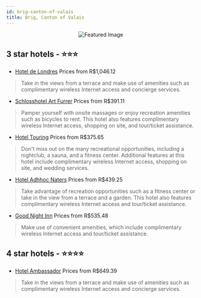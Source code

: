 ```yaml
---
id: brig-canton-of-valais
title: Brig, Canton of Valais
---
```


<center><img src="https://i.travelapi.com/hotels/1000000/1000000/991300/991236/cbaeca3a_z.jpg" alt="Featured Image" /></center>


##  3 star hotels - ⭐️⭐️⭐️

-    [Hotel de Londres](https://us.hurb.com/hotels/brig/hotel-de-londres-JNP-JP535516?cmp=18055) Prices from R$1,046.12
   > Take in the views from a terrace and make use of amenities such as complimentary wireless Internet access and concierge services.
-    [Schlosshotel Art Furrer](https://us.hurb.com/hotels/brig/schlosshotel-art-furrer-JNP-JP359990?cmp=18055) Prices from R$391.11
   > Pamper yourself with onsite massages or enjoy recreation amenities such as bicycles to rent. This hotel also features complimentary wireless Internet access, shopping on site, and tour/ticket assistance.
-    [Hotel Touring](https://us.hurb.com/hotels/brig/hotel-touring-JNP-JP045538?cmp=18055) Prices from R$375.65
   > Don't miss out on the many recreational opportunities, including a nightclub, a sauna, and a fitness center. Additional features at this hotel include complimentary wireless Internet access, shopping on site, and wedding services.
-    [Hotel Adhhoc Naters](https://us.hurb.com/hotels/brig/hotel-adhhoc-naters-JNP-JP542850?cmp=18055) Prices from R$439.25
   > Take advantage of recreation opportunities such as a fitness center or take in the view from a terrace and a garden. This hotel also features complimentary wireless Internet access and tour/ticket assistance.
-    [Good Night Inn](https://us.hurb.com/hotels/brig/good-night-inn-JNP-JP348589?cmp=18055) Prices from R$535.48
   > Make use of convenient amenities, which include complimentary wireless Internet access and tour/ticket assistance.

##  4 star hotels - ⭐️⭐️⭐️⭐️

-    [Hotel Ambassador](https://us.hurb.com/hotels/brig/hotel-ambassador-JNP-JP266698?cmp=18055) Prices from R$649.39
   > Take in the views from a terrace and make use of amenities such as complimentary wireless Internet access and concierge services.
